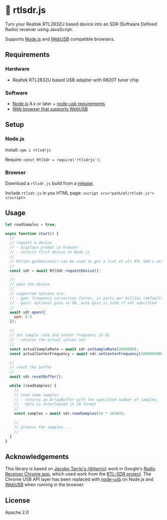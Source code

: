 # 📡 rtlsdr.js

Turn your Realtek RTL2832U based device into an SDR (Software Defined Radio) receiver using JavaScript.

Supports [Node.js](https://nodejs.org/) and [WebUSB](https://wicg.github.io/webusb/) compatible browsers.

## Requirements

### Hardware

* Realtek RTL2832U based USB adapter with R820T tuner chip

### Software

* [Node.js](https://nodejs.org/) 8.x or later + [node-usb requirements](https://github.com/tessel/node-usb#installation)
* [Web browser that supports WebUSB](https://caniuse.com/#feat=webusb)

## Setup

### Node.js

Install: `npm i rtlsdrjs`

Require: `const RtlSdr = require('rtlsdrjs');`

### Browser

Download a `rtlsdr.js` build from a [release](https://github.com/sandeepmistry/rtlsdrjs/releases).

Include `rtlsdr.js` in you HTML page: `<script src="path/of/rtlsdr.js"></script>`

## Usage

```javascript
let readSamples = true;

async function start() {
  //
  // request a device
  // - displays prompt in browser
  // - selects first device in Node.js
  //
  // RtlSdr.getDevices() can be used to get a list of all RTL SDR's attached to system
  //
  const sdr = await RtlSdr.requestDevice();

  //
  // open the device
  //
  // supported options are:
  // - ppm: frequency correction factor, in parts per million (defaults to 0)
  // - gain: optional gain in dB, auto gain is used if not specified
  //
  await sdr.open({
    ppm: 0.5
  });

  //
  // set sample rate and center frequency in Hz
  // - returns the actual values set
  //
  const actualSampleRate = await sdr.setSampleRate(2000000);
  const actualCenterFrequency = await sdr.setCenterFrequency(1090000000);

  //
  // reset the buffer
  //
  await sdr.resetBuffer();

  while (readSamples) {
    //
    // read some samples
    // - returns an ArrayBuffer with the specified number of samples,
    //   data is interleaved in IQ format
    //
    const samples = await sdr.readSamples(16 * 16384);

    //
    // process the samples ...
    //
  }
}

```

## Acknowledgements

This library is based on [Jacobo Tarrío's (@jtarrio](https://github.com/jtarrio)) work in Google's [Radio Receiver Chrome app](https://github.com/google/radioreceiver), which used work from the [RTL-SDR project](http://sdr.osmocom.org/trac/wiki/rtl-sdr). The Chrome USB API layer has been replaced with [node-usb](https://github.com/tessel/node-usb) on Node.js and [WebUSB](https://wicg.github.io/webusb/) when running in the browser.

## License

Apache 2.0
